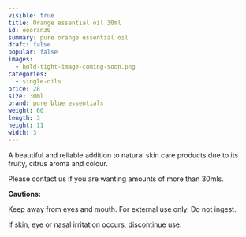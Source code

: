 ```yaml
---
visible: true
title: Orange essential oil 30ml
id: eooran30
summary: pure orange essential oil
draft: false
popular: false
images:
  - hold-tight-image-coming-soon.png
categories:
  - single-oils
price: 28
size: 30ml
brand: pure blue essentials
weight: 60
length: 3
height: 11
width: 3
---
```

A beautiful and reliable addition to natural skin care products due to its fruity, citrus aroma and colour.

Please contact us if you are wanting amounts of more than 30mls.

**Cautions:**

Keep away from eyes and mouth. For external use only. Do not ingest.

If skin, eye or nasal irritation occurs, discontinue use.